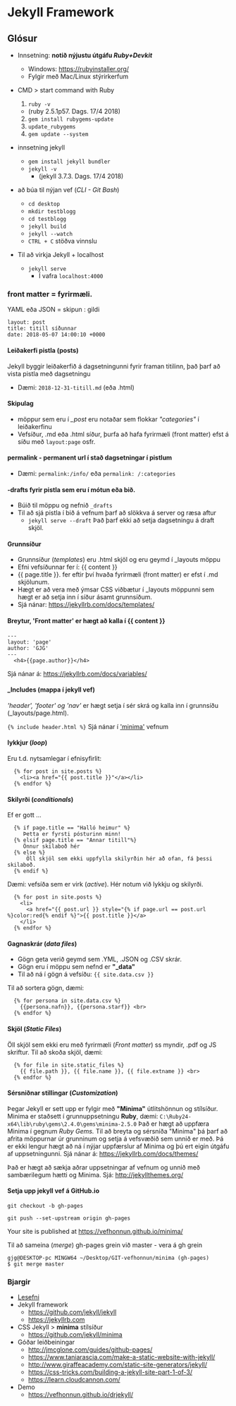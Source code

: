 # Jekyll Framework

## Glósur
* Innsetning: **notið nýjustu útgáfu _Ruby+Devkit_**
  * Windows: https://rubyinstaller.org/
  * Fylgir með Mac/Linux stýrirkerfum 

* CMD > start command with Ruby
  1. ``` ruby -v ``` 
  	* (ruby 2.5.1p57. Dags. 17/4 2018)
  2. ``` gem install rubygems-update ``` 
  3. ``` update_rubygems ``` 
  4. ``` gem update --system ``` 

* innsetning jekyll 
  * ``` gem install jekyll bundler ```
  * ``` jekyll -v ```  
  	* (jekyll 3.7.3. Dags. 17/4 2018)

* að búa til nýjan vef (_CLI - Git Bash_)
  * ``` cd desktop ```
  * ``` mkdir testblogg ```
  * ``` cd testblogg ``` 
  * ``` jekyll build ```
  * ``` jekyll --watch ``` 
  * ``` CTRL + C ``` stöðva vinnslu

* Til að virkja Jekyll + localhost
  * ``` jekyll serve ```
    * Í vafra ``` localhost:4000 ``` 

### front matter = fyrirmæli. 
YAML eða JSON = skipun : gildi

```
layout: post
title: titill síðunnar
date: 2018-05-07 14:00:10 +0000
```

#### Leiðakerfi pistla (posts)
Jekyll byggir leiðakerfið á dagsetningunni fyrir framan titilinn, það þarf að vista pistla með dagsetningu
* Dæmi: ```2018-12-31-titill.md``` (eða .html)

#### Skipulag
* möppur sem eru í *_post* eru notaðar sem flokkar _"categories"_ í leiðakerfinu
* Vefsíður, .md eða .html síður, þurfa að hafa fyrirmæli (front matter) efst á síðu með ```layout:page``` osfr.

#### permalink - permanent url  í stað dagsetningar í pistlum
* Dæmi: ```permalink:/info/``` eða ```permalink: /:categories```

#### -drafts fyrir pistla sem eru í mótun eða bið.
* Búið til möppu og nefnið ```_drafts```
* Til að sjá pistla í bið á vefnum þarf að slökkva á server og ræsa aftur 
  * ```jekyll serve --draft``` Það þarf ekki að setja dagsetningu á draft skjöl.

#### Grunnsíður
* Grunnsíður (_templates_) eru .html skjöl og eru geymd í _layouts möppu
* Efni vefsíðunnar fer í: {{ content }} 
* {{ page.title }}. fer eftir því hvaða fyrirmæli (front matter) er efst í .md skjölunum. 
* Hægt er að vera með ýmsar CSS viðbætur í _layouts möppunni sem hægt er að setja inn í síður ásamt grunnsíðum.
* Sjá nánar: https://jekyllrb.com/docs/templates/

#### Breytur, 'Front matter' er hægt að kalla í {{ content }}  

```
---
layout: 'page'
author: 'GJG'
---
  <h4>{{page.author}}</h4>
```
Sjá nánar á: https://jekyllrb.com/docs/variables/

#### _Includes (mappa í jekyll vef)
_'header', 'footer' og 'nav'_ er hægt setja í sér skrá og kalla inn í grunnsíðu (_layouts/page.html).

```{% include header.html %}``` Sjá nánar í ['minima'](https://github.com/vefhonnun/minima) vefnum

#### lykkjur (_loop_) 
Eru t.d. nytsamlegar í efnisyfirlit:
```
  {% for post in site.posts %}
    <li><a href="{{ post.title }}"</a></li>
  {% endfor %}

```

#### Skilyrði (_conditionals_)
Ef er gott ...
```
  {% if page.title == "Halló heimur" %}
     Þetta er fyrsti pósturinn minn!
  {% elsif page.title == "Annar titill"%}
     Önnur skilaboð hér
  {% else %}
      Öll skjöl sem ekki uppfylla skilyrðin hér að ofan, fá þessi skilaboð.
  {% endif %}

```
Dæmi: vefsíða sem er virk (_active_). Hér notum við lykkju og skilyrði.
```
  {% for post in site.posts %}
    <li>
      <a href="{{ post.url }} style="{% if page.url == post.url %}color:red{% endif %}">{{ post.title }}</a>
    </li>
  {% endfor %}

```
#### Gagnaskrár (_data files_)
* Gögn geta verið geymd sem .YML, .JSON og .CSV skrár.
* Gögn eru í möppu sem nefnd er **"_data"**
* Til að ná í gögn á vefsíðu: ```{{ site.data.csv }}```

Til að sortera gögn, dæmi:
```
  {% for persona in site.data.csv %}
    {{persona.nafn}}, {{persona.starf}} <br>  
  {% endfor %}
```

#### Skjöl (_Static Files_)
Öll skjöl sem ekki eru með fyrirmæli (_Front matter_) ss myndir, .pdf og JS skriftur. 
Til að skoða skjöl, dæmi:
```
  {% for file in site.static_files %}
    {{ file.path }}, {{ file.name }}, {{ file.extname }} <br>  
  {% endfor %}
```
#### Sérsniðnar stillingar (_Customization_)
Þegar Jekyll er sett upp er fylgir með **"Minima"** útlitshönnun og stílsíður. Minima er staðsett í grunnuppsetningu **Ruby**, dæmi: ```C:\Ruby24-x64\lib\ruby\gems\2.4.0\gems\minima-2.5.0``` 
Það er hægt að uppfæra Minima í gegnum _Ruby Gems._ Til að breyta og sérsníða "Minima" þá þarf að afrita möppurnar úr grunninum og setja á vefsvæðið sem unnið er með. Þá er ekki lengur hægt að ná í nýjar uppfærslur af Minima og þú ert eigin útgáfu af uppsetningunni. Sjá nánar á: https://jekyllrb.com/docs/themes/ 

Það er hægt að sækja aðrar uppsetningar af vefnum og unnið með sambærilegum hætti og Minima. Sjá: http://jekyllthemes.org/

#### Setja upp jekyll vef á GitHub.io
```
git checkout -b gh-pages 

git push --set-upstream origin gh-pages

```
 Your site is published at https://vefhonnun.github.io/minima/

Til að sameina (_merge_) gh-pages grein við master - vera á gh grein
``` 
gjg@DESKTOP-pc MINGW64 ~/Desktop/GIT-vefhonnun/minima (gh-pages)
$ git merge master
```
### Bjargir
* [Lesefni](https://github.com/vefhonnun/Jekyll/tree/master/Lesefni)
* Jekyll framework
  * https://github.com/jekyll/jekyll
  * https://jekyllrb.com
* CSS Jekyll > **minima** stílsíður 
  * https://github.com/jekyll/minima 
* Góðar leiðbeiningar 
  * http://jmcglone.com/guides/github-pages/
  * https://www.taniarascia.com/make-a-static-website-with-jekyll/
  * http://www.giraffeacademy.com/static-site-generators/jekyll/
  * https://css-tricks.com/building-a-jekyll-site-part-1-of-3/
  * https://learn.cloudcannon.com/ 
* Demo
  * https://vefhonnun.github.io/drjekyll/
  

    






